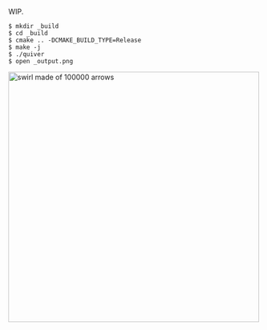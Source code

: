 WIP.

```console
$ mkdir _build
$ cd _build
$ cmake .. -DCMAKE_BUILD_TYPE=Release
$ make -j
$ ./quiver
$ open _output.png
```

<img src="https://user-images.githubusercontent.com/12485435/164391717-f2db088c-fd35-4901-9cc2-d81fe7f83d41.png" width="500" alt="swirl made of 100000 arrows" />

